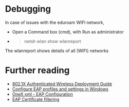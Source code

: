 ﻿
# Debugging
In case of issues with the eduroam WIFI network, 
- Open a Command box (cmd), with Run as administrator
- > netsh wlan show wlanreport

The wlanreport shows details of all (WIFI) networks

# Further reading
- [802.1X Authenticated Wireless Deployment Guide](https://learn.microsoft.com/en-us/previous-versions/windows/it-pro/windows-server-2008-R2-and-2008/dd283093(v=ws.10))
- [Configure EAP profiles and settings in Windows](https://learn.microsoft.com/en-us/windows-server/networking/technologies/extensible-authentication-protocol/configure-eap-profiles?tabs=netsh-wifi%2Cpowershell-vpn%2Csettings-wifi%2Cgroup-policy-wifi)
- [OneX xml - EAP Configuration](https://learn.microsoft.com/en-us/windows/win32/nativewifi/onexschema-schema)
- [EAP Certificate filtering](https://learn.microsoft.com/en-us/windows/client-management/mdm/eap-configuration#eap-certificate-filtering)
